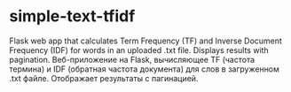 # simple-text-tfidf
Flask web app that calculates Term Frequency (TF) and Inverse Document Frequency (IDF) for words in an uploaded .txt file. Displays results with pagination. Веб-приложение на Flask, вычисляющее TF (частота термина) и IDF (обратная частота документа) для слов в загруженном .txt файле. Отображает результаты с пагинацией.
